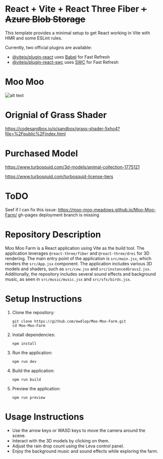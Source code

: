 # React + Vite + React Three Fiber <del>+ Azure Blob Storage</del>

This template provides a minimal setup to get React working in Vite with HMR and some ESLint rules.

Currently, two official plugins are available:

- [@vitejs/plugin-react](https://github.com/vitejs/vite-plugin-react/blob/main/packages/plugin-react/README.md) uses [Babel](https://babeljs.io/) for Fast Refresh
- [@vitejs/plugin-react-swc](https://github.com/vitejs/vite-plugin-react-swc) uses [SWC](https://swc.rs/) for Fast Refresh

# Moo Moo

![alt text](Moo4.PNG)


# Orignial of Grass Shader

https://codesandbox.io/p/sandbox/grass-shader-5xho4?file=%2Fpublic%2Findex.html

# Purchased Model 

https://www.turbosquid.com/3d-models/animal-collection-1775121

https://www.turbosquid.com/turbosquid-license-tiers

# ToDO

Seef if I can fix this issue: https://moo-moo-meadows.github.io/Moo-Moo-Farm/
gh-pages deployment branch is missing

# Repository Description

Moo Moo Farm is a React application using Vite as the build tool. The application leverages `@react-three/fiber` and `@react-three/drei` for 3D rendering. The main entry point of the application is `src/main.jsx`, which renders the `src/App.jsx` component. The application includes various 3D models and shaders, such as `src/cow.jsx` and `src/instancedGrass2.jsx`. Additionally, the repository includes several sound effects and background music, as seen in `src/music/music.jsx` and `src/sfx/birds.jsx`.

# Setup Instructions

1. Clone the repository:
   ```
   git clone https://github.com/ewdlop/Moo-Moo-Farm.git
   cd Moo-Moo-Farm
   ```

2. Install dependencies:
   ```
   npm install
   ```

3. Run the application:
   ```
   npm run dev
   ```

4. Build the application:
   ```
   npm run build
   ```

5. Preview the application:
   ```
   npm run preview
   ```

# Usage Instructions

- Use the arrow keys or WASD keys to move the camera around the scene.
- Interact with the 3D models by clicking on them.
- Adjust the rain drop count using the Leva control panel.
- Enjoy the background music and sound effects while exploring the farm.
